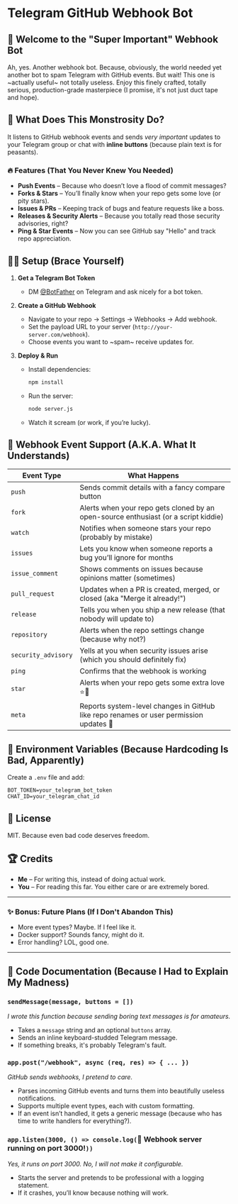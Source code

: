 # Telegram GitHub Webhook Bot

## 🚀 Welcome to the "Super Important" Webhook Bot

Ah, yes. Another webhook bot. Because, obviously, the world needed yet another bot to spam Telegram with GitHub events. But wait! This one is ~actually useful~ not totally useless. Enjoy this finely crafted, totally serious, production-grade masterpiece (I promise, it's not just duct tape and hope).

## 🎯 What Does This Monstrosity Do?

It listens to GitHub webhook events and sends _very important_ updates to your Telegram group or chat with **inline buttons** (because plain text is for peasants).

### 🔥 Features (That You Never Knew You Needed)

- **Push Events** – Because who doesn’t love a flood of commit messages?
- **Forks & Stars** – You’ll finally know when your repo gets some love (or pity stars).
- **Issues & PRs** – Keeping track of bugs and feature requests like a boss.
- **Releases & Security Alerts** – Because you totally read those security advisories, right?
- **Ping & Star Events** – Now you can see GitHub say "Hello" and track repo appreciation.

## 🤦‍♂️ Setup (Brace Yourself)

1. **Get a Telegram Bot Token**

   - DM [@BotFather](https://t.me/BotFather) on Telegram and ask nicely for a bot token.

2. **Create a GitHub Webhook**

   - Navigate to your repo → Settings → Webhooks → Add webhook.
   - Set the payload URL to your server (`http://your-server.com/webhook`).
   - Choose events you want to ~spam~ receive updates for.

3. **Deploy & Run**
   - Install dependencies:
     ```sh
     npm install
     ```
   - Run the server:
     ```sh
     node server.js
     ```
   - Watch it scream (or work, if you’re lucky).

## 🌟 Webhook Event Support (A.K.A. What It Understands)

| Event Type          | What Happens                                                                           |
| ------------------- | -------------------------------------------------------------------------------------- |
| `push`              | Sends commit details with a fancy compare button                                       |
| `fork`              | Alerts when your repo gets cloned by an open-source enthusiast (or a script kiddie)    |
| `watch`             | Notifies when someone stars your repo (probably by mistake)                            |
| `issues`            | Lets you know when someone reports a bug you’ll ignore for months                      |
| `issue_comment`     | Shows comments on issues because opinions matter (sometimes)                           |
| `pull_request`      | Updates when a PR is created, merged, or closed (aka "Merge it already!")              |
| `release`           | Tells you when you ship a new release (that nobody will update to)                     |
| `repository`        | Alerts when the repo settings change (because why not?)                                |
| `security_advisory` | Yells at you when security issues arise (which you should definitely fix)              |
| `ping`              | Confirms that the webhook is working                                                   |
| `star`              | Alerts when your repo gets some extra love ⭐🎉                                        |
| `meta`              | Reports system-level changes in GitHub like repo renames or user permission updates 🔧 |

## 📌 Environment Variables (Because Hardcoding Is Bad, Apparently)

Create a `.env` file and add:

```env
BOT_TOKEN=your_telegram_bot_token
CHAT_ID=your_telegram_chat_id
```

## 🤔 License

MIT. Because even bad code deserves freedom.

## 🏆 Credits

- **Me** – For writing this, instead of doing actual work.
- **You** – For reading this far. You either care or are extremely bored.

---

### ✨ Bonus: Future Plans (If I Don't Abandon This)

- More event types? Maybe. If I feel like it.
- Docker support? Sounds fancy, might do it.
- Error handling? LOL, good one.

---

## 🌟 Code Documentation (Because I Had to Explain My Madness)

### `sendMessage(message, buttons = [])`

_I wrote this function because sending boring text messages is for amateurs._

- Takes a `message` string and an optional `buttons` array.
- Sends an inline keyboard-studded Telegram message.
- If something breaks, it's probably Telegram's fault.

### `app.post("/webhook", async (req, res) => { ... })`

_GitHub sends webhooks, I pretend to care._

- Parses incoming GitHub events and turns them into beautifully useless notifications.
- Supports multiple event types, each with custom formatting.
- If an event isn’t handled, it gets a generic message (because who has time to write handlers for everything?).


### `app.listen(3000, () => console.log(`🚀 Webhook server running on port 3000!`))`

_Yes, it runs on port 3000. No, I will not make it configurable._

- Starts the server and pretends to be professional with a logging statement.
- If it crashes, you’ll know because nothing will work.
